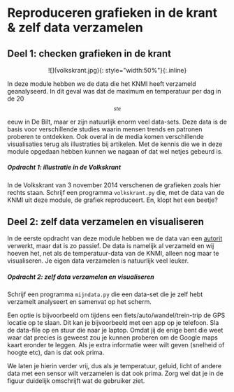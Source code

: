 # Reproduceren grafieken in de krant & zelf data verzamelen


## Deel 1: checken grafieken in de krant

<p align="center">
![](volkskrant.jpg){: style="width:50%"}{:.inline}
</p>

In deze module hebben we de data die het KNMI heeft verzameld geanalyseerd. In dit geval was dat de maximum en temperatuur per dag in de 20$$^{ste}$$ eeuw in De Bilt, maar er zijn natuurlijk enorm veel data-sets. Deze data is de basis voor verschillende studies waarin mensen trends en patronen proberen te ontdekken. Ook overal in de media komen verschillende visualisaties terug als illustraties bij artikelen. Met de kennis die we in deze module opgedaan hebben kunnen we nagaan of dat wel netjes gebeurd is.

##### Opdracht 1: illustratie in de Volkskrant


In de Volkskrant van 3 november 2014 verschenen de grafieken zoals hier rechts staan. 
Schrijf een programma `volkskrant.py` die, met de data van de KNMI uit deze module, de grafiek reproduceert. En, klopt het een beetje?


## Deel 2: zelf data verzamelen en visualiseren

In de eerste opdracht van deze module hebben we de data van een [autorit](/big-data/dataverwerken) verwerkt, maar dat is zo passief. De data is namelijk al verzameld en wij hoeven het, net als de temperatuur-data van de KNMI, alleen nog maar te visualiseren. Je eigen data verzamelen is natuurlijk veel leuker.

##### Opdracht 2: zelf data verzamelen en visualiseren

Schrijf een programma `mijndata.py` die een data-set die je zelf hebt verzamelt analyseert en samenvat op het scherm.

Een optie is bijvoorbeeld om tijdens een fiets/auto/wandel/trein-trip de GPS locatie op te slaan. Dit kan je bijvoorbeeld met een app op je telefoon. Sla de data-file op en stuur die naar je laptop. Omdat jij de enige bent die weet waar dat precies is geweest zou je kunnen proberen om de Google maps kaart eronder te leggen. Als je extra informatie weer wilt geven (snelheid of hoogte etc), dan is dat ook prima.

We laten je hierin verder vrij, dus als je temperatuur, geluid, licht of andere data met een sensor wilt verzamelen is dat ook prima. Zorg wel dat je in de figuur duidelijk omschrijft wat de gebruiker ziet.








